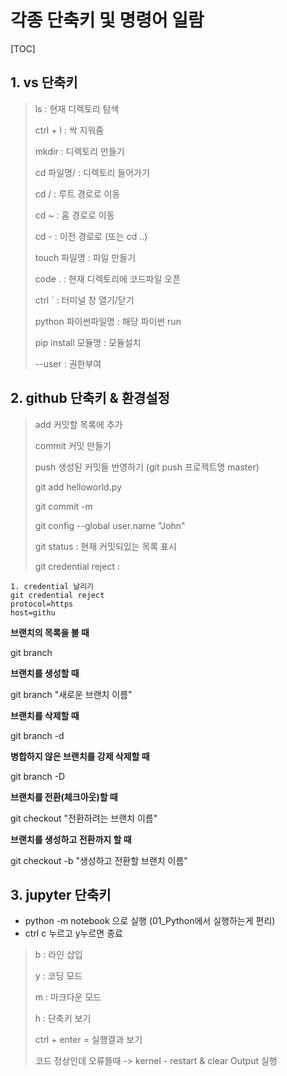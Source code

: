 # 각종 단축키 및 명령어 일람



[TOC]

## 1. vs 단축키

>ls : 현재 디렉토리 탐색
>
>ctrl + l : 싹 지워줌
>
>mkdir : 디렉토리 만들기
>
>cd 파일명/ : 디렉토리 들어가기
>
>cd / : 루트 경로로 이동
>
>cd ~ : 홈 경로로 이동
>
>cd - : 이전 경로로 (또는 cd ..)
>
>touch 파일명 : 파일 만들기
>
>code . : 현재 디렉토리에 코드파일 오픈
>
>ctrl ` : 터미널 창 열기/닫기
>
>python 파이썬파일명 : 해당 파이썬 run
>
>pip install 모듈명 : 모듈설치
>
>--user : 권한부여

## 2. github 단축키 & 환경설정

> add	 커밋할 목록에 추가
>
> commit 	커밋 만들기
>
> push 	생성된 커밋들 반영하기 (git push 프로젝트명 master)
>
> git add helloworld.py 
>
> git commit -m
>
> git config --global user.name "John"
>
> git status : 현재 커밋되있는 목록 표시
>
> git credential reject : 

```
1. credential 날리기
git credential reject
protocol=https
host=githu
```



**브랜치의 목록을 볼 때**

git branch

**브랜치를 생성할 때** 

git branch "새로운 브랜치 이름"

**브랜치를 삭제할 때**

git branch -d

**병합하지 않은 브랜치를 강제 삭제할 때** 

git branch -D

**브랜치를 전환(체크아웃)할 때**

git checkout "전환하려는 브랜치 이름"

**브랜치를 생성하고 전환까지 할 때** 

git checkout -b "생성하고 전환할 브랜치 이름"



## 3. jupyter 단축키

- python -m notebook 으로 실행 (01_Python에서 실행하는게 편리)
- ctrl c 누르고 y누르면 종료



>b : 라인 삽입
>
>y : 코딩 모드
>
>m : 마크다운 모드
>
>h : 단축키 보기
>
>ctrl + enter = 실행결과 보기
>
>코드 정상인데 오류뜰때 -> kernel - restart & clear Output 실행



